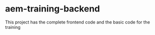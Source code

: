 # aem-training-backend
This project has the complete frontend code and the basic code for the training
